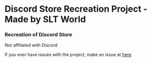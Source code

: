 # Discord Store Recreation Project - Made by SLT World
### Recreation of Discord Store
Not affiliated with Discord

If you ever have issues with the project, make an issue at [here](https://github.com/SLTWorldDev/Discord-Store-Recreation-Project/issues)
